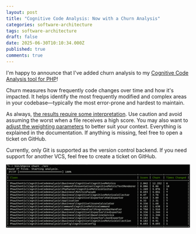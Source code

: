 ```yaml
---
layout: post
title: "Cognitive Code Analysis: Now with a Churn Analysis"
categories: software-architecture
tags: software-architecture
draft: false
date: 2025-06-30T10:10:34.000Z
published: true
comments: true
---
```


I'm happy to announce that I've added churn analysis to my [Cognitive Code Analysis tool for PHP](https://github.com/Phauthentic/cognitive-code-analysis)!

Churn measures how frequently code changes over time and how it's impacted. It helps identify the most frequently modified and complex areas in your codebase—typically the most error-prone and hardest to maintain.

As always, [the results require some interpretation](https://github.com/Phauthentic/cognitive-code-analysis/blob/master/docs/Cognitive-Complexity-Analysis.md#result-interpretation). Use caution and avoid assuming the worst when a file receives a high score. You may also want to [adjust the weighting parameters](https://github.com/Phauthentic/cognitive-code-analysis/blob/master/docs/Configuration.md) to better suit your context. Everything is explained in the documentation. If anything is missing, feel free to open a ticket on GitHub.

Currently, only Git is supported as the version control backend. If you need support for another VCS, feel free to create a ticket on GitHub.

![Churn Analysis Result Screenshot](/assets/images/screenshots/cognitive-code-analysis-churn-php.png)
